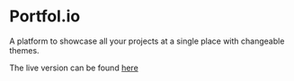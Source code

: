 # Portfol.io

A platform to showcase all your projects at a single place with changeable themes.

The live version can be found [here](https://surajraikwar.herokuapp.com)
